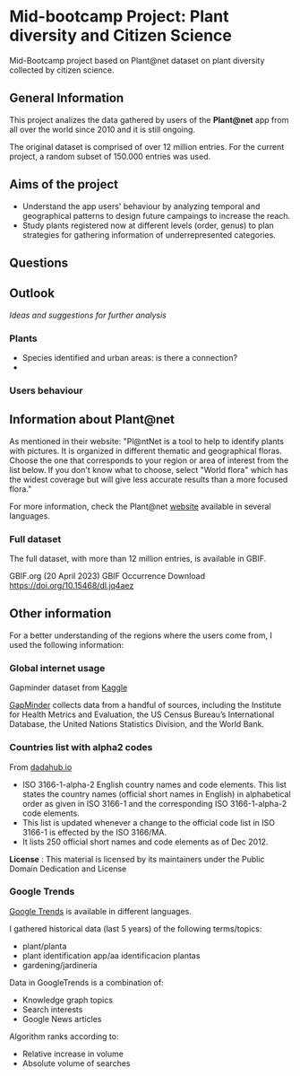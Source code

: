 # Mid-bootcamp Project: Plant diversity and Citizen Science
Mid-Bootcamp project based on Plant@net dataset on plant diversity collected by citizen science.


## General Information
This project analizes the data gathered by users of the **Plant@net** app from all over the world since 2010 and it is still ongoing. 

The original dataset is comprised of over 12 million entries. For the current project, a random subset of 150.000 entries was used.

## Aims of the project
- Understand the app users' behaviour by analyzing temporal and geographical patterns to design future campaings to increase the reach.
- Study plants registered now at different levels (order, genus) to plan strategies for gathering information of underrepresented categories.

## Questions

## Outlook
_Ideas and suggestions for further analysis_
### Plants
- Species identified and urban areas: is there a connection?
- 

### Users behaviour


## Information about Plant@net
As mentioned in their website:
"Pl@ntNet is a tool to help to identify plants with pictures. It is organized in different thematic and geographical floras. Choose the one that corresponds to your region or area of interest from the list below. If you don't know what to choose, select "World flora" which has the widest coverage but will give less accurate results than a more focused flora."

For more information, check the Plant@net [website](https://identify.plantnet.org/) available in several languages.

### Full dataset
The full dataset, with more than 12 million entries, is available in GBIF.

GBIF.org (20 April 2023) GBIF Occurrence Download  https://doi.org/10.15468/dl.jq4aez

## Other information
For a better understanding of the regions where the users come from, I used the following information:

### Global internet usage
Gapminder dataset from [Kaggle](https://www.kaggle.com/datasets/sansuthi/gapminder-internet)

[GapMinder](http://www.gapminder.org/) collects data from a handful of sources, including the Institute for Health Metrics and Evaluation, the US Census Bureau’s International Database, the United Nations Statistics Division, and the World Bank.

### Countries list with alpha2 codes

From [dadahub.io](https://datahub.io/core/country-list#resource-country-list_zip)

- ISO 3166-1-alpha-2 English country names and code elements. This list states the country names (official short names in English) in alphabetical order as given in ISO 3166-1 and the corresponding ISO 3166-1-alpha-2 code elements.
- This list is updated whenever a change to the official code list in ISO 3166-1 is effected by the ISO 3166/MA.
- It lists 250 official short names and code elements as of Dec 2012.

**License** : This material is licensed by its maintainers under the Public Domain Dedication and License

### Google Trends
[Google Trends](https://trends.google.com/home) is available in different languages.

I gathered historical data (last 5 years) of the following terms/topics:
- plant/planta
- plant identification app/aa identificacion plantas
- gardening/jardinería


Data in GoogleTrends is a combination of:
- Knowledge graph topics
- Search interests
- Google News articles

Algorithm ranks according to:
- Relative increase in volume
- Absolute volume of searches

